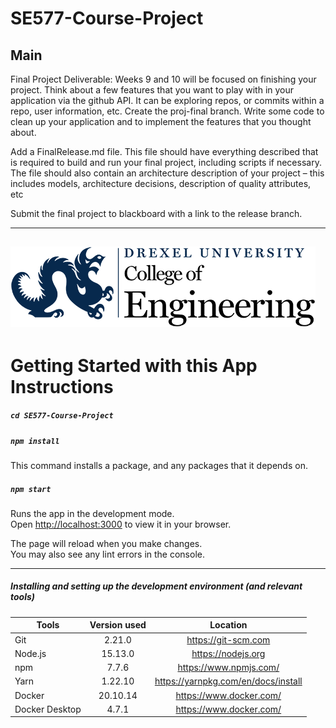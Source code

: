 # SE577-Course-Project

## Main

Final Project Deliverable: Weeks 9 and 10 will be focused on finishing your project. Think about a few features that you want to play with in your application via the github API. It can be exploring repos, or commits within a repo, user information, etc.  Create the  proj-final branch.  Write some code to clean up your application and to implement the features that you thought about.  

Add a FinalRelease.md file.  This file should have everything described that is required to build and run your final project, including scripts if necessary.  The file should also contain an architecture description of your project – this includes models, architecture decisions, description of quality attributes, etc

Submit the final project to blackboard with a link to the release branch.

---
![Drexel logo](images/Drexel-engineering-blue-black.png "Drexel Engineering")
---
# Getting Started with this App Instructions


##### `cd SE577-Course-Project`

##### `npm install`

This command installs a package, and any packages that it depends on.

##### `npm start`

Runs the app in the development mode.\
Open [http://localhost:3000](http://localhost:3000) to view it in your browser.

The page will reload when you make changes.\
You may also see any lint errors in the console.

---

##### Installing and setting up the development environment (and relevant tools)

| Tools              | Version used | Location  |
| -------------------|:------------:| :--------:|
| Git                | 2.21.0       | https://git-scm.com |
| Node.js            | 15.13.0      | https://nodejs.org |
| npm                | 7.7.6        | https://www.npmjs.com/ |
| Yarn               | 1.22.10      | https://yarnpkg.com/en/docs/install |
| Docker             | 20.10.14     | https://www.docker.com/ |
| Docker Desktop     | 4.7.1        | https://www.docker.com/ |
